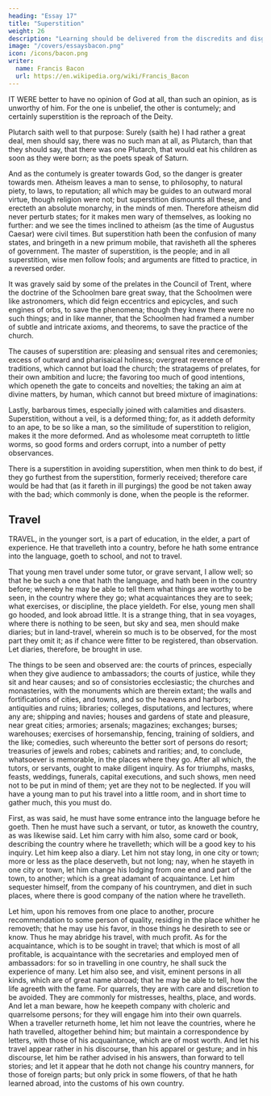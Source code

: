 ```yaml
---
heading: "Essay 17"
title: "Superstition"
weight: 26
description: "Learning should be delivered from the discredits and disgraces which it has received from disguised ignorance"
image: "/covers/essaysbacon.png"
icon: /icons/bacon.png
writer:
  name: Francis Bacon
  url: https://en.wikipedia.org/wiki/Francis_Bacon
---
```



IT WERE better to have no opinion of God at all, than such an opinion, as is unworthy of him. For the one is unbelief, the other is contumely; and certainly superstition is the reproach of the Deity. 

Plutarch saith well to that purpose: Surely (saith he) I had rather a great deal, men should say, there was no such man at all, as Plutarch, than that they should say, that there was one Plutarch, that would eat his children as soon as they were born; as the poets speak of Saturn. 

And as the contumely is greater towards God, so the danger is greater towards men. Atheism leaves a man to sense, to philosophy, to natural piety, to laws, to reputation; all which may be guides to an outward moral virtue, though religion were not; but superstition dismounts all these, and erecteth an absolute monarchy, in the minds of men. Therefore atheism did never perturb states; for it makes men wary of themselves, as looking no further: and we see the times inclined to atheism (as the time of Augustus Caesar) were civil times. But superstition hath been the confusion of many states, and bringeth in a new primum mobile, that ravisheth all the spheres of government. The master of superstition, is the people; and in all superstition, wise men follow fools; and arguments are fitted to practice, in a reversed order.

It was gravely said by some of the prelates in the Council of Trent, where the doctrine of the Schoolmen bare great sway, that the Schoolmen were like astronomers, which did feign eccentrics and epicycles, and such engines of orbs, to save the phenomena; though they knew there were no such things; and in like manner, that the Schoolmen had framed a number of subtle and intricate axioms, and theorems, to save the practice of the church. 

The causes of superstition are: pleasing and sensual rites and ceremonies; excess of outward and pharisaical holiness; overgreat reverence of traditions, which cannot but load the church; the stratagems of prelates, for their own ambition and lucre; the favoring too much of good intentions, which openeth the gate to conceits and novelties; the taking an aim at divine matters, by human, which cannot but breed mixture of imaginations:

Lastly, barbarous times, especially joined with calamities and disasters. Superstition, without a veil, is a deformed thing; for, as it addeth deformity to an ape, to be so like a man, so the similitude of superstition to religion, makes it the more deformed. And as wholesome meat corrupteth to little worms, so good forms and orders corrupt, into a number of petty observances. 

There is a superstition in avoiding superstition, when men think to do best, if they go furthest from the superstition, formerly received; therefore care would be had that (as it fareth in ill purgings) the good be not taken away with the bad; which commonly is done, when the people is the reformer.



##  Travel

TRAVEL, in the younger sort, is a part of education, in the elder, a part of experience. He that travelleth into a country, before he hath some entrance into the language, goeth to school, and not to travel. 

That young men travel under some tutor, or grave servant, I allow well; so that he be such a one that hath the language, and hath been in the country before; whereby he may be able to tell them what things are worthy to be seen, in the country where they go; what acquaintances they are to seek; what exercises, or discipline, the place yieldeth. For else, young men shall go hooded, and look abroad little. It is a strange thing, that in sea voyages, where there is nothing to be seen, but sky and sea, men should make diaries; but in land-travel, wherein so much is to be observed, for the most part they omit it; as if chance were fitter to be registered, than observation. Let diaries, therefore, be brought in use. 

The things to be seen and observed are: the courts of princes, especially when they give audience to ambassadors; the courts of justice, while they sit and hear causes; and so of consistories ecclesiastic; the churches and monasteries, with the monuments which are therein extant; the walls and fortifications of cities, and towns, and so the heavens and harbors; antiquities and ruins; libraries; colleges, disputations, and lectures, where any are; shipping and navies; houses and gardens of state and pleasure, near great cities; armories; arsenals; magazines; exchanges; burses; warehouses; exercises of horsemanship, fencing, training of soldiers, and the like; comedies, such whereunto the better sort of persons do resort; treasuries of jewels and robes; cabinets and rarities; and, to conclude, whatsoever is memorable, in the places where they go. After all which, the tutors, or servants, ought to make diligent inquiry. As for triumphs, masks, feasts, weddings, funerals, capital executions, and such shows, men need not to be put in mind of them; yet are they not to be neglected. If you will have a young man to put his travel into a little room, and in short time to gather much, this you must do. 

First, as was said, he must have some entrance into the language before he goeth. Then he must have such a servant, or tutor, as knoweth the country, as was likewise said. Let him carry with him also, some card or book, describing the country where he travelleth; which will be a good key to his inquiry. Let him keep also a diary. Let him not stay long, in one city or town; more or less as the place deserveth, but not long; nay, when he stayeth in one city or town, let him change his lodging from one end and part of the town, to another; which is a great adamant of acquaintance. Let him sequester himself, from the company of his countrymen, and diet in such places, where there is good company of the nation where he travelleth. 

Let him, upon his removes from one place to another, procure recommendation to some person of quality, residing in the place whither he removeth; that he may use his favor, in those things he desireth to see or know. Thus he may abridge his travel, with much profit. As for the acquaintance, which is to be sought in travel; that which is most of all profitable, is acquaintance with the secretaries and employed men of ambassadors: for so in travelling in one country, he shall suck the experience of many. Let him also see, and visit, eminent persons in all kinds, which are of great name abroad; that he may be able to tell, how the life agreeth with the fame. For quarrels, they are with care and discretion to be avoided. They are commonly for mistresses, healths, place, and words. And let a man beware, how he keepeth company with choleric and quarrelsome persons; for they will engage him into their own quarrels. When a traveller returneth home, let him not leave the countries, where he hath travelled, altogether behind him; but maintain a correspondence by letters, with those of his acquaintance, which are of most worth. And let his travel appear rather in his discourse, than his apparel or gesture; and in his discourse, let him be rather advised in his answers, than forward to tell stories; and let it appear that he doth not change his country manners, for those of foreign parts; but only prick in some flowers, of that he hath learned abroad, into the customs of his own country.
